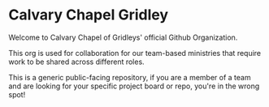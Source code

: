 # Calvary Chapel Gridley


Welcome to Calvary Chapel of Gridleys' official Github Organization.

This org is used for collaboration for our team-based ministries that require work to be shared across different roles.

This is a generic public-facing repository, if you are a member of a team and are looking for your specific project board or repo, you're in the wrong spot!
